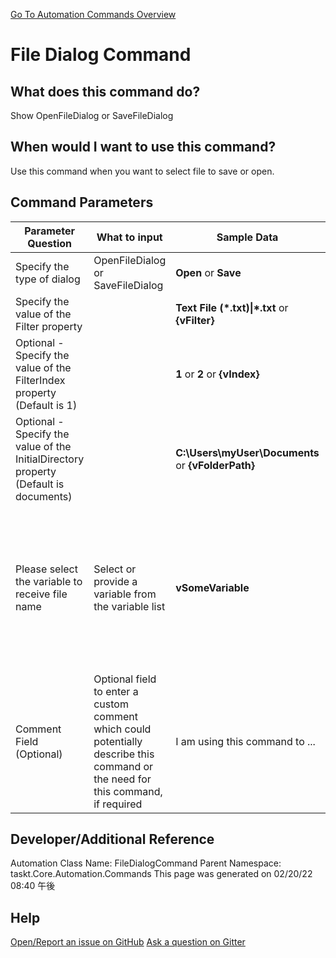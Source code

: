 <!--TITLE: File Dialog Command -->
<!-- SUBTITLE: a command in the Input Commands group. -->
[Go To Automation Commands Overview](/automation-commands.md)


# File Dialog Command


## What does this command do?
Show OpenFileDialog or SaveFileDialog


## When would I want to use this command?
Use this command when you want to select file to save or open.


## Command Parameters
| Parameter Question   	| What to input  	|  Sample Data 	| Remarks  	|
| ---                    | ---               | ---           | ---       |
|Specify the type of dialog|OpenFileDialog or SaveFileDialog|**Open** or **Save**||
|Specify the value of the Filter property||**Text File (\*.txt)\|\*.txt** or **{vFilter}**||
|Optional - Specify the value of the FilterIndex property (Default is 1)||**1** or **2** or **{vIndex}**||
|Optional - Specify the value of the InitialDirectory property (Default is documents)||**C:\Users\myUser\Documents** or **{vFolderPath}**||
|Please select the variable to receive file name|Select or provide a variable from the variable list|**vSomeVariable**|If you have enabled the setting **Create Missing Variables at Runtime** then you are not required to pre-define your variables, however, it is highly recommended.|
|Comment Field (Optional)|Optional field to enter a custom comment which could potentially describe this command or the need for this command, if required|I am using this command to ...|Optional|














## Developer/Additional Reference
Automation Class Name: FileDialogCommand
Parent Namespace: taskt.Core.Automation.Commands
This page was generated on 02/20/22 08:40 午後


## Help
[Open/Report an issue on GitHub](https://github.com/saucepleez/taskt/issues/new)
[Ask a question on Gitter](https://gitter.im/taskt-rpa/Lobby)
